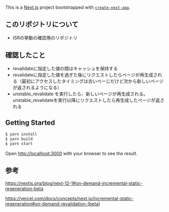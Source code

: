 This is a [Next.js](https://nextjs.org/) project bootstrapped with [`create-next-app`](https://github.com/vercel/next.js/tree/canary/packages/create-next-app).

## このリポジトリについて

- ISRの挙動の確認用のリポジトリ

## 確認したこと
- revalidateに指定した値の間はキャッシュを保持する
- revalidateに指定した値を過ぎた後にリクエストしたらページが再生成される（最初にアクセスしたタイミングは古いぺーじだけど次から新しいページが返されるようになる）
- unstable_revalidate を実行したら、新しいページが再生成される。unstable_revalidateを実行以降にリクエストしたら再生成したページが返される
## Getting Started

```bash
$ yarn install
$ yarn build
$ yarn start
```

Open [http://localhost:3000](http://localhost:3000) with your browser to see the result.

## 参考

https://nextjs.org/blog/next-12-1#on-demand-incremental-static-regeneration-beta

https://vercel.com/docs/concepts/next.js/incremental-static-regeneration#on-demand-revalidation-(beta)